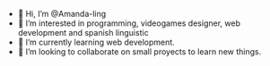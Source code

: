 - 👋 Hi, I’m @Amanda-ling
- 👀 I’m interested in programming, videogames designer, web development and spanish linguistic
- 🌱 I’m currently learning web development.
- 💞️ I’m looking to collaborate on small proyects to learn new things.


<!---
Amanda-ling/Amanda-ling is a ✨ special ✨ repository because its `README.md` (this file) appears on your GitHub profile.
You can click the Preview link to take a look at your changes.
--->
